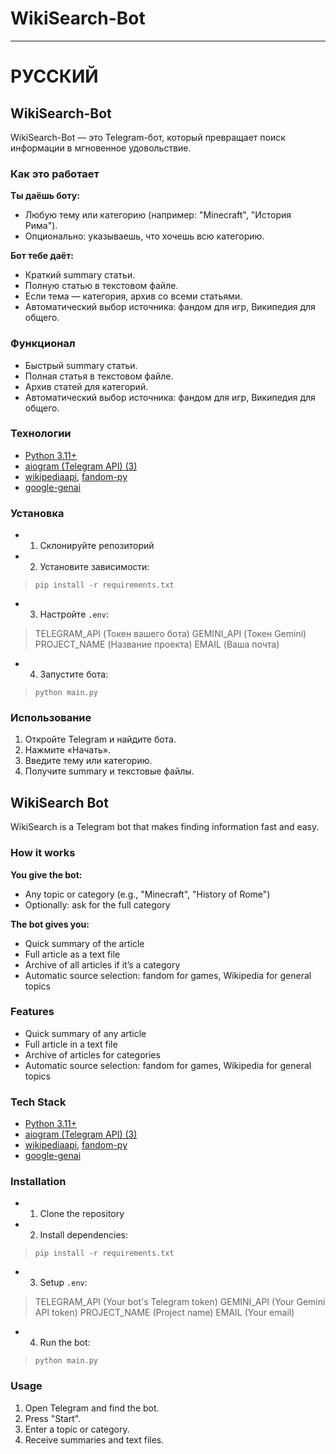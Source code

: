 # WikiSearch-Bot
---
# РУССКИЙ
## WikiSearch-Bot

WikiSearch-Bot — это Telegram-бот, который превращает поиск информации в мгновенное удовольствие.

### Как это работает
**Ты даёшь боту:**
- Любую тему или категорию (например: "Minecraft", "История Рима").
- Опционально: указываешь, что хочешь всю категорию.

**Бот тебе даёт:**
- Краткий summary статьи.
- Полную статью в текстовом файле.
- Если тема — категория, архив со всеми статьями.
- Автоматический выбор источника: фандом для игр, Википедия для общего.

### Функционал
- Быстрый summary статьи.
- Полная статья в текстовом файле.
- Архив статей для категорий.
- Автоматический выбор источника: фандом для игр, Википедия для общего.

### Технологии
- [Python 3.11+](https://python.org/)
- [aiogram (Telegram API) (3)](https://aiogram.dev/)
- [wikipediaapi](https://pypi.org/project/Wikipedia-API/), [fandom-py](https://pypi.org/project/fandom-py/)
- [google-genai](https://pypi.org/project/google-genai/)


### Установка
* 1. Склонируйте репозиторий
* 2. Установите зависимости:
> ```pip install -r requirements.txt```
* 3. Настройте `.env`:
> TELEGRAM_API (Токен вашего бота) 
> GEMINI_API (Токен Gemini)
> PROJECT_NAME (Название проекта)
> EMAIL (Ваша почта)
* 4. Запустите бота:
> ```python main.py```


### Использование
1. Откройте Telegram и найдите бота.
2. Нажмите «Начать».
3. Введите тему или категорию.
4. Получите summary и текстовые файлы.

## WikiSearch Bot

WikiSearch is a Telegram bot that makes finding information fast and easy.

### How it works
**You give the bot:**
- Any topic or category (e.g., "Minecraft", "History of Rome")
- Optionally: ask for the full category

**The bot gives you:**
- Quick summary of the article
- Full article as a text file
- Archive of all articles if it’s a category
- Automatic source selection: fandom for games, Wikipedia for general topics

### Features
- Quick summary of any article
- Full article in a text file
- Archive of articles for categories
- Automatic source selection: fandom for games, Wikipedia for general topics

### Tech Stack
- [Python 3.11+](https://python.org/)
- [aiogram (Telegram API) (3)](https://aiogram.dev/)
- [wikipediaapi](https://pypi.org/project/Wikipedia-API/), [fandom-py](https://pypi.org/project/fandom-py/)
- [google-genai](https://pypi.org/project/google-genai/)

### Installation
* 1. Clone the repository
* 2. Install dependencies:
> ```pip install -r requirements.txt```
* 3. Setup `.env`:
> TELEGRAM_API (Your bot's Telegram token)
> GEMINI_API (Your Gemini API token)
> PROJECT_NAME (Project name)
> EMAIL (Your email)
* 4. Run the bot:
> ```python main.py```

### Usage
1. Open Telegram and find the bot.
2. Press "Start".
3. Enter a topic or category.
4. Receive summaries and text files.
